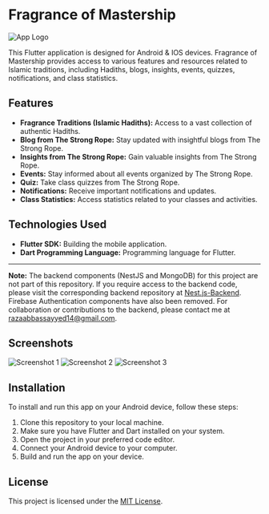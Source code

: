 # Fragrance of Mastership

![App Logo](app_logo.png)

This Flutter application is designed for Android & IOS devices. Fragrance of Mastership provides access to various features and resources related to Islamic traditions, including Hadiths, blogs, insights, events, quizzes, notifications, and class statistics.

## Features

- **Fragrance Traditions (Islamic Hadiths):** Access to a vast collection of authentic Hadiths.
- **Blog from The Strong Rope:** Stay updated with insightful blogs from The Strong Rope.
- **Insights from The Strong Rope:** Gain valuable insights from The Strong Rope.
- **Events:** Stay informed about all events organized by The Strong Rope.
- **Quiz:** Take class quizzes from The Strong Rope.
- **Notifications:** Receive important notifications and updates.
- **Class Statistics:** Access statistics related to your classes and activities.

## Technologies Used

- **Flutter SDK:** Building the mobile application.
- **Dart Programming Language:** Programming language for Flutter.

---

**Note:** The backend components (NestJS and MongoDB) for this project are not part of this repository. If you require access to the backend code, please visit the corresponding backend repository at [Nest.js-Backend](https://github.com/Razsoriginal/Nest.js-Backend). Firebase Authentication components have also been removed. For collaboration or contributions to the backend, please contact me at razaabbassayyed14@gmail.com.

## Screenshots

![Screenshot 1](screenshots/screenshot_1.png)
![Screenshot 2](screenshots/screenshot_2.png)
![Screenshot 3](screenshots/screenshot_3.png)

## Installation

To install and run this app on your Android device, follow these steps:

1. Clone this repository to your local machine.
2. Make sure you have Flutter and Dart installed on your system.
3. Open the project in your preferred code editor.
4. Connect your Android device to your computer.
5. Build and run the app on your device.

## License

This project is licensed under the [MIT License](LICENSE).

